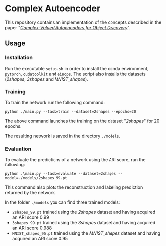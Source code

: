 # Complex Autoencoder

This repository contains an implementation of the concepts described in the paper "[*Complex-Valued Autoencoders for Object Discovery*](https://arxiv.org/abs/2204.02075)".

## Usage

### Installation
Run the executable `setup.sh` in order to install the conda environment, `pytorch`, `cudatoolkit` and `einops`. The script also installs the datasets (*2shapes*, *3shapes* and *MNIST_shapes*).

### Training
To train the network run the following command:
```
python ./main.py --task=train --dataset=2shapes --epochs=20
```
The above command launches the training on the dataset "*2shapes*" for 20 epochs.

The resulting network is saved in the directory `./models`.

### Evaluation
To evaluate the predictions of a network using the ARI score, run the following:
```
python .\main.py --task=evaluate --dataset=2shapes --model=./models/2shapes_99.pt
```
This command also plots the reconstruction and labeling prediction returned by the network.

In the folder `./models` you can find three trained models:
 - `2shapes_99.pt` trained using the *2shapes* dataset and having acquired an ARI score 0.99
 - `3shapes_99.pt` trained using the *3shapes* dataset and having acquired an ARI score 0.988
 - `MNIST_shapes_95.pt` trained using the *MNIST_shapes* dataset and having acquired an ARI score 0.95
